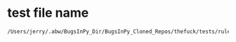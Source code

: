 # test file name

```text
/Users/jerry/.abw/BugsInPy_Dir/BugsInPy_Cloned_Repos/thefuck/tests/rules/test_git_push.py
```